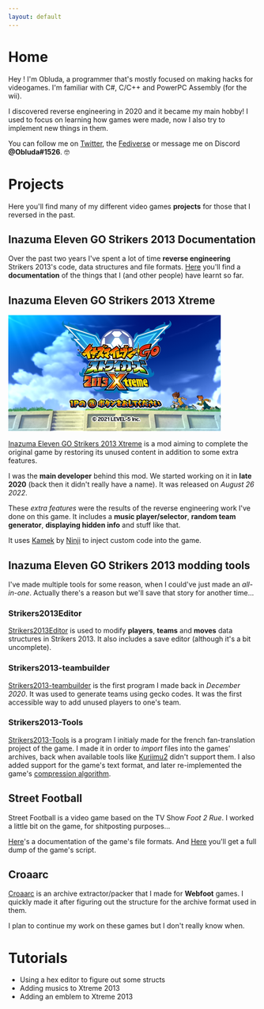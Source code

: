 ```yaml
---
layout: default
---
```


# Home

Hey ! I'm Obluda, a programmer that's mostly focused on making hacks for videogames. I'm familiar with C#, C/C++ and PowerPC Assembly (for the wii).

I discovered reverse engineering in 2020 and it became my main hobby! I used to focus on learning how games were made, now I also try to implement new things in them.

You can follow me on [Twitter](https://www.twitter.com/obluda3), the [Fediverse](https://wetdry.world/@obluda) or message me on Discord **@Obluda#1526**. 🤓 
 
# Projects

Here you'll find many of my different video games **projects** for those that I reversed in the past.

## Inazuma Eleven GO Strikers 2013 Documentation

Over the past two years I've spent a lot of time **reverse engineering** Strikers 2013's code, data structures and file formats. 
[Here](/strikers) you'll find a **documentation** of the things that I (and other people) have learnt so far.

## Inazuma Eleven GO Strikers 2013 Xtreme

![Screenshot of Xtreme13's titlescreen](/images/xtreme_titlescreen.png)

[Inazuma Eleven GO Strikers 2013 Xtreme](https://www.xtreme13.com/) is a mod aiming to complete the original game by restoring its unused content in addition to some extra features. 

I was the **main developer** behind this mod. We started working on it in **late 2020** (back then it didn't really have a name). It was released on *August 26 2022*.

These *extra features* were the results of the reverse engineering work I've done on this game. It includes a **music player/selector**, **random team generator**, **displaying hidden info** and stuff like that.

It uses [Kamek](https://github.com/Treeki/Kamek) by [Ninji](https://twitter.com/_ninji) to inject custom code into the game.

## Inazuma Eleven GO Strikers 2013 modding tools

I've made multiple tools for some reason, when I could've just made an *all-in-one*. Actually there's a reason but we'll save that story for another time...

### Strikers2013Editor

[Strikers2013Editor](https://github.com/obluda3/Strikers2013Editor) is used to modify **players**, **teams** and **moves** data structures in Strikers 2013. It also includes a save editor (although it's a bit uncomplete).

### Strikers2013-teambuilder

[Strikers2013-teambuilder](https://github.com/obluda3/strikers2013-teambuilder) is the first program I made back in *December 2020*. It was used to generate teams using gecko codes. It was the first accessible way to add unused players to one's team.

### Strikers2013-Tools

[Strikers2013-Tools](https://github.com/obluda3/strikers2013-tools) is a program I initialy made for the french fan-translation project of the game. I made it in order to *import* files into the games' archives, back when available tools like [Kuriimu2]() didn't support them. I also added support for the game's text format, and later re-implemented the game's [compression algorithm]().

## Street Football

Street Football is a video game based on the TV Show *Foot 2 Rue*. I worked a little bit on the game, for shitposting purposes...

[Here](/f2r.md)'s a documentation of the game's file formats. And [Here](/f2r_script.txt) you'll get a full dump of the game's script.

## Croaarc

[Croaarc](https://github.com/obluda3/Croaarc) is an archive extractor/packer that I made for **Webfoot** games. 
I quickly made it after figuring out the structure for the archive format used in them.

I plan to continue my work on these games but I don't really know when.

# Tutorials 

- Using a hex editor to figure out some structs
- Adding musics to Xtreme 2013
- Adding an emblem to Xtreme 2013